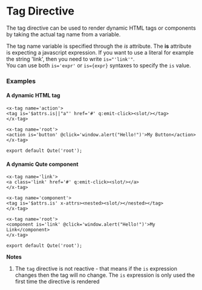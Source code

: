 # Tag Directive

The tag directive can be used to render dynamic HTML tags or components by taking the actual tag name from a variable.

The tag name variable is specified through the *is* attribute. The **is** attribute is expecting a javascript expression. If you want to use a literal for example the string 'link', then you need to write `is="'link'"`.  \
You can use both `is='expr'` or `is={expr}` syntaxes to specify the `is` value.

### Examples

#### A dynamic HTML tag

```jsq
<x-tag name='action'>
<tag is='$attrs.is||"a"' href='#' q:emit-click><slot/></tag>
</x-tag>

<x-tag name='root'>
<action is='button' @click='window.alert("Hello!")'>My Button</action>
</x-tag>

export default Qute('root');
```

#### A dynamic Qute component

```jsq
<x-tag name='link'>
<a class='link' href='#' q:emit-click><slot/></a>
</x-tag>

<x-tag name='component'>
<tag is='$attrs.is' x-attrs><nested><slot/></nested></tag>
</x-tag>

<x-tag name='root'>
<component is='link' @click='window.alert("Hello!")'>My Link</component>
</x-tag>

export default Qute('root');
```

**Notes**

1. The `tag` directive is not reactive - that means if the `is` expression changes then the tag will no change. The `is` expression is only used the first time the directive is rendered

